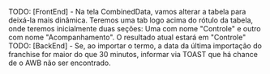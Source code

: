 TODO: [FrontEnd] -  Na tela CombinedData, vamos alterar a tabela para deixá-la mais dinâmica. Teremos uma tab logo acima do rótulo da tabela, onde teremos inicialmente duas seções: Uma com nome "Controle" e outro com nome "Acompanhamento". O resultado atual estará em "Controle"
TODO: [BackEnd] -   Se, ao importar o termo, a data da última importação do franchise for maior do que 30 minutos, informar via TOAST que há chance de o AWB não ser encontrado.
